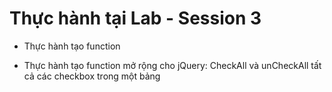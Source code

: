 # Thực hành tại Lab - Session 3

- Thực hành tạo function

- Thực hành tạo function mở rộng cho jQuery: CheckAll và unCheckAll tất cả các checkbox trong một bảng